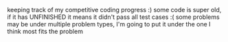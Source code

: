 keeping track of my competitive coding progress :)
some code is super old, if it has UNFINISHED it means it didn't pass all test cases :(
some problems may be under multiple problem types, I'm going to put it under the one I think most fits the problem
